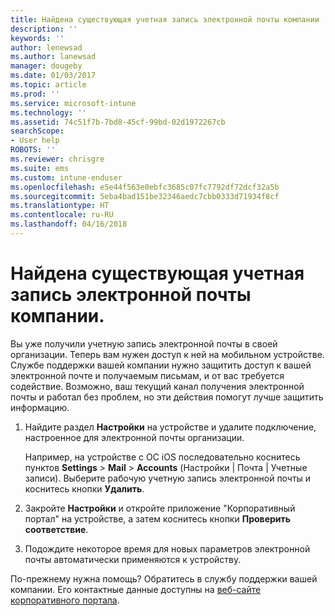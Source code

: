 ```yaml
---
title: Найдена существующая учетная запись электронной почты компании | Microsoft Docs
description: ''
keywords: ''
author: lenewsad
ms.author: lanewsad
manager: dougeby
ms.date: 01/03/2017
ms.topic: article
ms.prod: ''
ms.service: microsoft-intune
ms.technology: ''
ms.assetid: 74c51f7b-7bd8-45cf-99bd-02d1972267cb
searchScope:
- User help
ROBOTS: ''
ms.reviewer: chrisgre
ms.suite: ems
ms.custom: intune-enduser
ms.openlocfilehash: e5e44f563e0ebfc3685c07fc7792df72dcf32a5b
ms.sourcegitcommit: 5eba4bad151be32346aedc7cbb0333d71934f8cf
ms.translationtype: HT
ms.contentlocale: ru-RU
ms.lasthandoff: 04/16/2018
---
```

# <a name="an-existing-company-email-account-was-found"></a>Найдена существующая учетная запись электронной почты компании.

Вы уже получили учетную запись электронной почты в своей организации. Теперь вам нужен доступ к ней на мобильном устройстве. Службе поддержки вашей компании нужно защитить доступ к вашей электронной почте и получаемым письмам, и от вас требуется содействие. Возможно, ваш текущий канал получения электронной почты и работал без проблем, но эти действия помогут лучше защитить информацию.

1.  Найдите раздел **Настройки** на устройстве и удалите подключение, настроенное для электронной почты организации.

    Например, на устройстве с ОС iOS последовательно коснитесь пунктов **Settings** > **Mail** > **Accounts** (Настройки | Почта | Учетные записи). Выберите рабочую учетную запись электронной почты и коснитесь кнопки **Удалить**.

2.  Закройте **Настройки** и откройте приложение "Корпоративный портал" на устройстве, а затем коснитесь кнопки **Проверить соответствие**.

3.  Подождите некоторое время для новых параметров электронной почты автоматически применяются к устройству.

По-прежнему нужна помощь? Обратитесь в службу поддержки вашей компании. Его контактные данные доступны на [веб-сайте корпоративного портала](https://portal.manage.microsoft.com#HelpDeskDialog).
